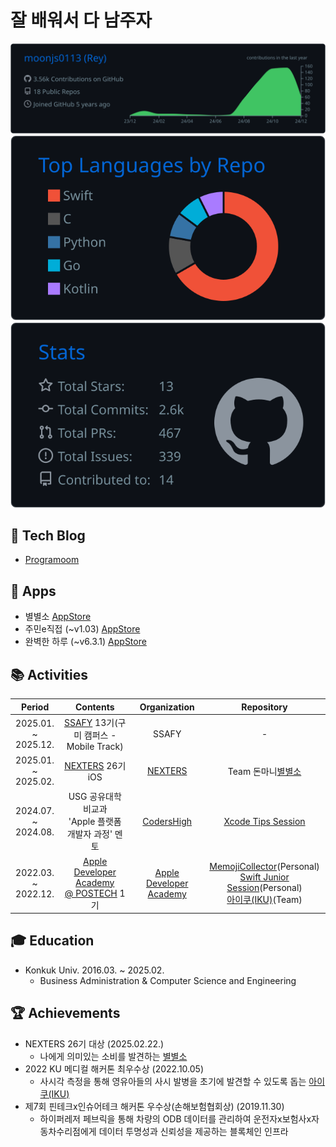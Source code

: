 # 잘 배워서 다 남주자

![](https://raw.githubusercontent.com/moonjs0113/moonjs0113/main/profile-summary-card-output/github_dark/0-profile-details.svg)
![](https://raw.githubusercontent.com/moonjs0113/moonjs0113/main/profile-summary-card-output/github_dark/1-repos-per-language.svg)
![](https://raw.githubusercontent.com/moonjs0113/moonjs0113/main/profile-summary-card-output/github_dark/3-stats.svg)

## 📄 Tech Blog
- [Programoom](https://littlemoom.tistory.com/)

## 📱 Apps
- 별별소 [AppStore](https://apps.apple.com/kr/app/id6741164570)
- 주민e직접 (~v1.03) [AppStore](https://apps.apple.com/kr/app/id1610485313)
- 완벽한 하루 (~v6.3.1) [AppStore](https://apps.apple.com/kr/app/id1525540474)


## 📚 Activities
| Period | Contents | Organization | Repository |
|:-:|:-:|:-:|:-:|
|2025.01. ~<br>2025.12.|[SSAFY](https://www.ssafy.com) 13기(구미 캠퍼스 - Mobile Track)|SSAFY| - |
|2025.01. ~<br>2025.02.|[NEXTERS](https://nexters.co.kr) 26기 iOS|[NEXTERS](https://github.com/Nexters)| Team 돈마니[별별소](https://github.com/Nexters/Donmani-iOS) |
|2024.07. ~<br>2024.08.|USG 공유대학 비교과<br>'Apple 플랫폼 개발자 과정' 멘토|[CodersHigh](https://github.com/ProjectInTheClass)|[Xcode Tips Session](https://github.com/moonjs0113/2024_Summer_XcodeTips)|
|2022.03. ~<br>2022.12.|[Apple Developer Academy<br>@ POSTECH](https://developeracademy.postech.ac.kr) 1기|[Apple Developer Academy](https://github.com/DeveloperAcademy-POSTECH)|[MemojiCollector](https://github.com/moonjs0113/MemojiCollector)(Personal)<br>[Swift Junior Session](https://github.com/moonjs0113/SwiftJuniorSession)(Personal)<br>[아이쿠(IKU)](https://github.com/moonjs0113/MacC-Team-IKU)(Team)|

## 🎓 Education
- Konkuk Univ. 2016.03. ~ 2025.02.
  - Business Administration & Computer Science and Engineering

## 🏆 Achievements
- NEXTERS 26기 대상 (2025.02.22.)
  - 나에게 의미있는 소비를 발견하는 [별별소](https://github.com/Nexters/Donmani-iOS)
- 2022 KU 메디컬 해커톤 최우수상 (2022.10.05)
  - 사시각 측정을 통해 영유아들의 사시 발병을 초기에 발견할 수 있도록 돕는 [아이쿠(IKU)](https://github.com/moonjs0113/MacC-Team-IKU)
- 제7회 핀테크x인슈어테크 해커톤 우수상(손해보험협회상) (2019.11.30)
  - 하이퍼레저 페브릭을 통해 차량의 ODB 데이터를 관리하여 운전자x보험사x자동차수리점에게 데이터 투명성과 신뢰성을 제공하는 블록체인 인프라
